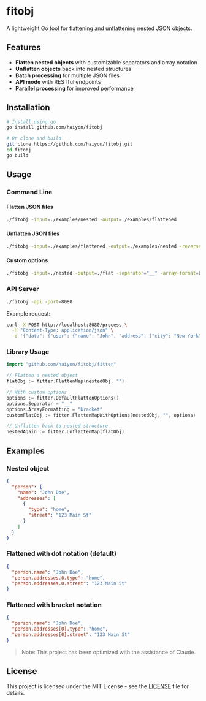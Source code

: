 # fitobj

A lightweight Go tool for flattening and unflattening nested JSON objects.

## Features

- **Flatten nested objects** with customizable separators and array notation
- **Unflatten objects** back into nested structures
- **Batch processing** for multiple JSON files
- **API mode** with RESTful endpoints
- **Parallel processing** for improved performance

## Installation

```bash
# Install using go
go install github.com/haiyon/fitobj

# Or clone and build
git clone https://github.com/haiyon/fitobj.git
cd fitobj
go build
```

## Usage

### Command Line

#### Flatten JSON files

```bash
./fitobj -input=./examples/nested -output=./examples/flattened
```

#### Unflatten JSON files

```bash
./fitobj -input=./examples/flattened -output=./examples/nested -reverse
```

#### Custom options

```bash
./fitobj -input=./nested -output=./flat -separator="__" -array-format=bracket -workers=8
```

### API Server

```bash
./fitobj -api -port=8080
```

Example request:

```bash
curl -X POST http://localhost:8080/process \
  -H "Content-Type: application/json" \
  -d '{"data": {"user": {"name": "John", "address": {"city": "New York"}}}, "reverse": false}'
```

### Library Usage

```go
import "github.com/haiyon/fitobj/fitter"

// Flatten a nested object
flatObj := fitter.FlattenMap(nestedObj, "")

// With custom options
options := fitter.DefaultFlattenOptions()
options.Separator = "__"
options.ArrayFormatting = "bracket" 
customFlatObj := fitter.FlattenMapWithOptions(nestedObj, "", options)

// Unflatten back to nested structure
nestedAgain := fitter.UnflattenMap(flatObj)
```

## Examples

### Nested object

```json
{
  "person": {
    "name": "John Doe",
    "addresses": [
      {
        "type": "home",
        "street": "123 Main St"
      }
    ]
  }
}
```

### Flattened with dot notation (default)

```json
{
  "person.name": "John Doe",
  "person.addresses.0.type": "home",
  "person.addresses.0.street": "123 Main St"
}
```

### Flattened with bracket notation

```json
{
  "person.name": "John Doe",
  "person.addresses[0].type": "home",
  "person.addresses[0].street": "123 Main St"
}
```

> Note: This project has been optimized with the assistance of Claude.

## License

This project is licensed under the MIT License - see the [LICENSE](LICENSE) file for details.
